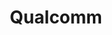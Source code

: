 ---
layout: company
title: Qualcomm
published: false

logo: /assets/images/company_logo-qualcomm.png

tags: 
    Relocation Support: Visa Sponsorship
    International: Hires Foreigners
    Work Environment: 
        - B2B 
        - In-house Product 
        - Startup
    other: Python Rust Backend Engineering Eng-Other

work:
    - name: Subsedized meals (ticket restaurant)
      value: false
      icon: 🍔
    - name: Contract type(s) 
      value: CDI (Full Time)
      icon: ⌛
    - name: Creche d'entreprise
      value: false
      icon: 👶
    - name: Remote work (teletravail)
      value: false
      icon: 🏠
    - name: RTT
      value: false
      icon: 
    - name: Eparnage
      value: false
      icon: 🏦
    - name: Daily meeting
      value: false
      icon: 📰
    - name: Language learning support
      value: false
      icon: 🇫🇷

perks: 
    - name: "Employee stock option plan"
      value: false 
      icon: 📈
    - name: New tech Gear
      value: false
      icon: 💻
    - name: Renumeration based on experience
      value: false
      icon: 🗞️
    - name: Complete health and social insurance
      value: false
      icon: 👩‍⚕️
    - name: CSE
      value: false
      icon: 🎈
    - name: Public transport reimpursement
      value: false
      icon: 🚎
    - name: Conference events
      value: false
      icon: 🎟️
    - name: Annual leave 
      value: 5w
      icon: 🏖️
    - name: Free drinks
      value: false
      icon: 🥤
      
international:
      language_policy_french: required
      language_policy_english: no information

founded_in: N/A
employees: 70+
location:
    address: Garden Space, 240 Rue Evariste Galois 
    city: Biot, France

url: https://www.instant-system.com/
description: >
    A pioneer and leader in Platform-as-a-Service (PaaS) solutions, designing 
    applications that allow users to choose from various mobility options for 
    their journeys.
mission: >
    To enable digital mobility-focused solutions and develop innovative 
    MaaS platforms that simplify urban mobility.
problem_solving: >
    Developing applications that integrate multiple transportation modes, 
    allowing users to plan, book, and pay for various mobility services in one place. 
    Helping cities and transport authorities optimize their mobility services.
commitment: >
    To generate virtuous mobility patterns, create more efficient travel combinations, 
    and help cities better understand and meet mobility needs.
language_policy: Not specified, likely French and English
specialties:
    - Mobility-as-a-Service (MaaS) platforms
    - Real-time mobility centers
    - Multimodal journey planning
    - B2C mobility strategies
key_facts:
    - Over 1,500,000 users
    - 100,000,000 kms travelled via their apps
    - 89% app retention rate
    - 100 B2B customers at country level
financials:
    - Raised €8 million in 2021 for European and international expansion
culture: >
    Emphasizes innovation and collaboration with research institutions like INRIA. 
    Focuses on user-centric solutions and environmental aspects of urban mobility.
key_products_services:
    - Multimodal journey planning apps
    - Real-time mobility centers (Instant Hub)
    - B2C mobility strategies for clients
    - Data analytics for mobility optimization
notable_projects:
    - Appli STAR for Rennes
    - ViaNavigo for Ile de France mobility
    - Sibra for Annecy
    - Partnership with BNP Paribas group through Arval

---